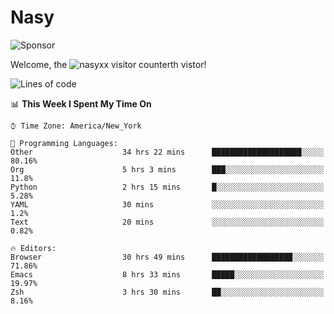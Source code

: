 # Nasy

<!--
<p align="center">
<img height="200" src="https://github-readme-stats.vercel.app/api?username=nasyxx&count_private=true&show_icons=true&theme=dracula&include_all_commits=true"/>
<img height="200" src="https://github-readme-stats.vercel.app/api/top-langs/?username=nasyxx&theme=dracula&hide=html,jupyter+notebook&count_private=true&show_icons=true"/>
</p>

  
----------------
-->

![Sponsor](https://img.shields.io/static/v1.svg?label=Sponsor&message=%E2%9D%A4&logo=GitHub&style=flat&color=pink)
 
Welcome, the ![nasyxx visitor counter](https://count.getloli.com/get/@nasyxx?theme=rule34)th vistor!
 
<!--START_SECTION:waka-->
![Lines of code](https://img.shields.io/badge/From%20Hello%20World%20I%27ve%20Written-599862%20lines%20of%20code-blue)

📊 **This Week I Spent My Time On** 

```text
⌚︎ Time Zone: America/New_York

💬 Programming Languages: 
Other                    34 hrs 22 mins      ████████████████████░░░░░   80.16% 
Org                      5 hrs 3 mins        ███░░░░░░░░░░░░░░░░░░░░░░   11.8% 
Python                   2 hrs 15 mins       █░░░░░░░░░░░░░░░░░░░░░░░░   5.28% 
YAML                     30 mins             ░░░░░░░░░░░░░░░░░░░░░░░░░   1.2% 
Text                     20 mins             ░░░░░░░░░░░░░░░░░░░░░░░░░   0.82%

🔥 Editors: 
Browser                  30 hrs 49 mins      ██████████████████░░░░░░░   71.86% 
Emacs                    8 hrs 33 mins       █████░░░░░░░░░░░░░░░░░░░░   19.97% 
Zsh                      3 hrs 30 mins       ██░░░░░░░░░░░░░░░░░░░░░░░   8.16%

```


<!--END_SECTION:waka-->

<!-- ![visitors](https://visitor-badge.laobi.icu/badge?page_id=nasyxx.nasyxx) -->
